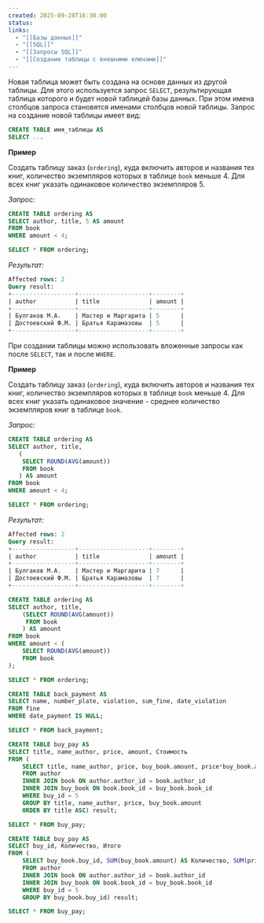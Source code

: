 ```yaml
---
created: 2025-09-28T16:30:00
status:
links:
  - "[[Базы данных]]"
  - "[[SQL]]"
  - "[[Запросы SQL]]"
  - "[[Создание таблицы с внешними ключами]]"
---
```

Новая таблица может быть создана на основе данных из другой таблицы. Для этого используется запрос `SELECT`, результирующая таблица которого и будет новой таблицей базы данных. При этом имена столбцов запроса становятся именами столбцов новой таблицы. Запрос на создание новой таблицы имеет вид:

```sql
CREATE TABLE имя_таблицы AS
SELECT ...
```

**Пример**

Создать таблицу заказ (`ordering`), куда включить авторов и названия тех книг, количество экземпляров которых в таблице `book` меньше 4. Для всех книг указать одинаковое количество экземпляров 5.

_Запрос:_

```sql
CREATE TABLE ordering AS
SELECT author, title, 5 AS amount
FROM book
WHERE amount < 4;

SELECT * FROM ordering;
```

_Результат:_

```sql
Affected rows: 2
Query result:
+------------------+--------------------+--------+
| author           | title              | amount |
+------------------+--------------------+--------+
| Булгаков М.А.    | Мастер и Маргарита | 5      |
| Достоевский Ф.М. | Братья Карамазовы  | 5      |
+------------------+--------------------+--------+
```

При создании таблицы можно использовать вложенные запросы как после `SELECT`, так и после `WHERE`.

**Пример**

Создать таблицу заказ (`ordering`), куда включить авторов и названия тех книг, количество экземпляров которых в таблице `book` меньше 4. Для всех книг указать одинаковое значение - среднее количество экземпляров книг в таблице `book`.

_Запрос:_

```sql
CREATE TABLE ordering AS
SELECT author, title, 
   (
    SELECT ROUND(AVG(amount)) 
    FROM book
   ) AS amount
FROM book
WHERE amount < 4;

SELECT * FROM ordering;
```

_Результат:_

```sql
Affected rows: 2
Query result:
+------------------+--------------------+--------+
| author           | title              | amount |
+------------------+--------------------+--------+
| Булгаков М.А.    | Мастер и Маргарита | 7      |
| Достоевский Ф.М. | Братья Карамазовы  | 7      |
+------------------+--------------------+--------+
```

```sql
CREATE TABLE ordering AS
SELECT author, title,
    (SELECT ROUND(AVG(amount))
     FROM book
    ) AS amount
FROM book
WHERE amount < (
    SELECT ROUND(AVG(amount))
    FROM book
);

SELECT * FROM ordering;
```

```sql
CREATE TABLE back_payment AS
SELECT name, number_plate, violation, sum_fine, date_violation
FROM fine
WHERE date_payment IS NULL;

SELECT * FROM back_payment;
```

```sql
CREATE TABLE buy_pay AS
SELECT title, name_author, price, amount, Стоимость
FROM (
    SELECT title, name_author, price, buy_book.amount, price*buy_book.amount AS Стоимость
    FROM author
    INNER JOIN book ON author.author_id = book.author_id
    INNER JOIN buy_book ON book.book_id = buy_book.book_id
    WHERE buy_id = 5
    GROUP BY title, name_author, price, buy_book.amount
    ORDER BY title ASC) result;

SELECT * FROM buy_pay;
```

```sql
CREATE TABLE buy_pay AS
SELECT buy_id, Количество, Итого
FROM (
    SELECT buy_book.buy_id, SUM(buy_book.amount) AS Количество, SUM(price*buy_book.amount) AS Итого
    FROM author
    INNER JOIN book ON author.author_id = book.author_id
    INNER JOIN buy_book ON book.book_id = buy_book.book_id
    WHERE buy_id = 5
    GROUP BY buy_book.buy_id) result;

SELECT * FROM buy_pay;
```

























